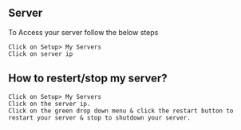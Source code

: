 <h2>Server</h2>

To Access your server follow the below steps

    Click on Setup> My Servers
    Click on server ip

<h2>How to restert/stop my server?</h2>

    Click on Setup> My Servers
    Click on the server ip.
    Click on the green drop down menu & click the restart button to restart your server & stop to shutdown your server.
